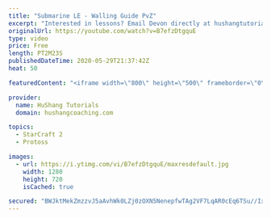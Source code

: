 ```yaml
---
title: "Submarine LE - Walling Guide PvZ"
excerpt: "Interested in lessons? Email Devon directly at hushangtutorials@outlook.com ------------------------------------------------------------------------------------------------------- Want to support HuShang Tutorials directly? Patreon is a website where you can contribute a monthly donation that will help"
originalUrl: https://youtube.com/watch?v=B7efzDtgquE
type: video
price: Free
length: PT2M23S
publishedDateTime: 2020-05-29T21:37:42Z
heat: 50

featuredContent: "<iframe width=\"800\" height=\"500\" frameborder=\"0\" src=\"https://www.youtube.com/embed/B7efzDtgquE\" allow=\"accelerometer; autoplay; encrypted-media; gyroscope; picture-in-picture\" allowfullscreen></iframe>"

provider:
  name: HuShang Tutorials
  domain: hushangcoaching.com

topics:
  - StarCraft 2
  - Protoss

images:
  - url: https://i.ytimg.com/vi/B7efzDtgquE/maxresdefault.jpg
    width: 1280
    height: 720
    isCached: true

secured: "BWJktMekZmzzvJ5aAvhWk0LZj0zOXN5NenepfwTAg2VF7LqAR0cEq6TSu//IxAdXpqMEEyONZkXq9bZTIbORuZWGjA2t/0Wht5JbTgMWCF+3yuIsLJdEUj91lKiFmUJlOQ13OqFTCwBGAe/Qto4eKucPpw6VDmVQ30h140AAyhFThjcdA+A/4y3rX1e2lj9hq57ElgRqzBwRpFNpD+/q7ThI4H1aDzdOABOA6fEHp2LRu27vHb2M5naHq6n55MSzbNOg8Zj834kjU6efWvgoJzrAoTs6lSFIMQyOfaV8ewq7cLu6DkFKumj/Vj0VGS4NPmEs5aXz9qOkLd/oIScqiF9eGo6G0lpxZ96CE5mEGPhUwLgy0hujhXgjRApGWwe0EdhOMT+MP0+RrXX2MTUTc41z+bNr073Tf6CSc3hC31A=;NOUHZB4/AebJBdUERF70Ow=="
---
```


